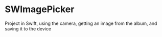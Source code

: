 # SWImagePicker
Project in Swift, using the camera, getting an image from the album, and saving it to the device
